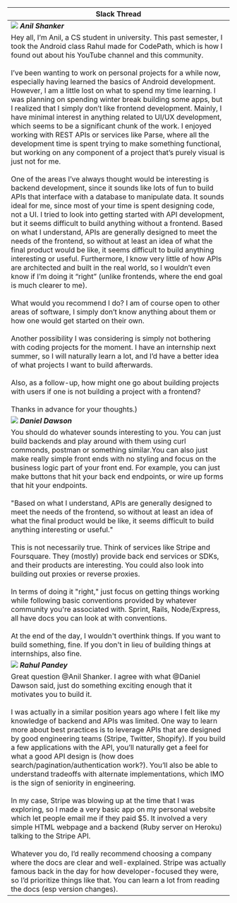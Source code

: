 | Slack Thread |
|---|
| <img src="https://ca.slack-edge.com/T01M8HJQ1B4-U02DCL42M29-63db02648a88-48" /> _**Anil Shanker**_ |
| Hey all, I’m Anil, a CS student in university. This past semester, I took the Android class Rahul made for CodePath, which is how I found out about his YouTube channel and this community.<br /><br />I’ve been wanting to work on personal projects for a while now, especially having learned the basics of Android development. However, I am a little lost on what to spend my time learning. I was planning on spending winter break building some apps, but I realized that I simply don’t like frontend development. Mainly, I have minimal interest in anything related to UI/UX development, which seems to be a significant chunk of the work. I enjoyed working with REST APIs or services like Parse, where all the development time is spent trying to make something functional, but working on any component of a project that’s purely visual is just not for me.<br /><br />One of the areas I’ve always thought would be interesting is backend development, since it sounds like lots of fun to build APIs that interface with a database to manipulate data. It sounds ideal for me, since most of your time is spent designing code, not a UI. I tried to look into getting started with API development, but it seems difficult to build anything without a frontend. Based on what I understand, APIs are generally designed to meet the needs of the frontend, so without at least an idea of what the final product would be like, it seems difficult to build anything interesting or useful. Furthermore, I know very little of how APIs are architected and built in the real world, so I wouldn’t even know if I’m doing it “right” (unlike frontends, where the end goal is much clearer to me).<br /><br />What would you recommend I do? I am of course open to other areas of software, I simply don’t know anything about them or how one would get started on their own.<br /><br />Another possibility I was considering is simply not bothering with coding projects for the moment. I have an internship next summer, so I will naturally learn a lot, and I’d have a better idea of what projects I want to build afterwards.<br /><br />Also, as a follow-up, how might one go about building projects with users if one is not building a project with a frontend?<br /><br />Thanks in advance for your thoughts.) |
| <img src="https://ca.slack-edge.com/T01M8HJQ1B4-U0201S0K6ES-g1304916e021-48" /> _**Daniel Dawson**_ |
| You should do whatever sounds interesting to you. You can just build backends and play around with them using curl commonds, postman or something similar.You can also just make really simple front ends with no styling and focus on the business logic part of your front end. For example, you can just make buttons that hit your back end endpoints, or wire up forms that hit your endpoints.<br /><br />"Based on what I understand, APIs are generally designed to meet the needs of the frontend, so without at least an idea of what the final product would be like, it seems difficult to build anything interesting or useful."<br /><br />This is not necessarily true. Think of services like Stripe and Foursquare. They (mostly) provide back end services or SDKs, and their products are interesting. You could also look into building out proxies or reverse proxies.<br /><br />In terms of doing it "right," just focus on getting things working while following basic conventions provided by whatever community you're associated with. Sprint, Rails, Node/Express, all have docs you can look at with conventions.<br /><br />At the end of the day, I wouldn't overthink things. If you want to build something, fine. If you don't in lieu of building things at internships, also fine. |
| <img src="https://ca.slack-edge.com/T01M8HJQ1B4-U01MM6PS3PB-a98be743fdb1-48" /> _**Rahul Pandey**_ |
| Great question @Anil Shanker. I agree with what @Daniel Dawson said, just do something exciting enough that it motivates you to build it.<br /><br />I was actually in a similar position years ago where I felt like my knowledge of backend and APIs was limited. One way to learn more about best practices is to leverage APIs that are designed by good engineering teams (Stripe, Twitter, Shopify). If you build a few applications with the API, you’ll naturally get a feel for what a good API design is (how does search/pagination/authentication work?). You’ll also be able to understand tradeoffs with alternate implementations, which IMO is the sign of seniority in engineering.<br /><br />In my case, Stripe was blowing up at the time that I was exploring, so I made a very basic app on my personal website which let people email me if they paid $5. It involved a very simple HTML webpage and a backend (Ruby server on Heroku) talking to the Stripe API.<br /><br />Whatever you do, I’d really recommend choosing a company where the docs are clear and well-explained. Stripe was actually famous back in the day for how developer-focused they were, so I’d prioritize things like that. You can learn a lot from reading the docs (esp version changes). |
